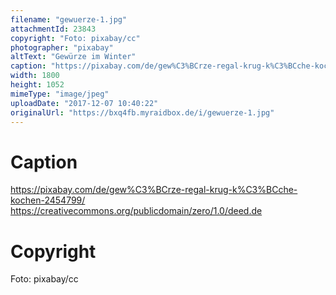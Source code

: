 ```yaml
---
filename: "gewuerze-1.jpg"
attachmentId: 23843
copyright: "Foto: pixabay/cc"
photographer: "pixabay"
altText: "Gewürze im Winter"
caption: "https://pixabay.com/de/gew%C3%BCrze-regal-krug-k%C3%BCche-kochen-2454799/ https://creativecommons.org/publicdomain/zero/1.0/deed.de\n"
width: 1800
height: 1052
mimeType: "image/jpeg"
uploadDate: "2017-12-07 10:40:22"
originalUrl: "https://bxq4fb.myraidbox.de/i/gewuerze-1.jpg"
---
```


# Caption

https://pixabay.com/de/gew%C3%BCrze-regal-krug-k%C3%BCche-kochen-2454799/ https://creativecommons.org/publicdomain/zero/1.0/deed.de


# Copyright

Foto: pixabay/cc
